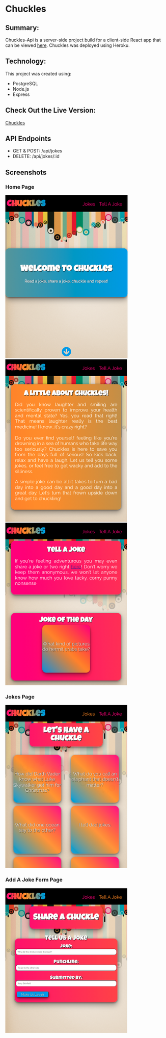 # Chuckles

## Summary:

Chuckles-Api is a server-side project build for a client-side React app that can be viewed [here](https://github.com/CaitlinGreer/chuckles-app.git).  Chuckles was deployed using Heroku.

## Technology:

This project was created using:
* PostgreSQL
* Node.js
* Express

## Check Out the Live Version:

[Chuckles](https://chuckles-app-caitlingreer.vercel.app/)

## API Endpoints
* GET & POST: /api/jokes
* DELETE: /api/jokes/:id

## Screenshots

### Home Page
![Home Page Header](src/images/ChucklesWelcome.png)
![Home Page About](src/images/ChucklesAbout.png)
![Home Page Random](src/images/ChucklesRandom.png) 

### Jokes Page
![View Jokes](src/images/ChucklesJokes.png)

### Add A Joke Form Page
![Add A Joke Form](src/images/ChucklesForm.png)
